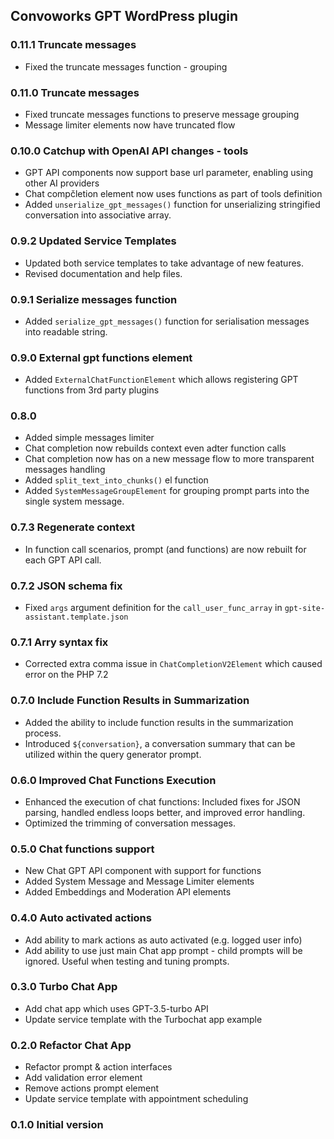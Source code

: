 
## Convoworks GPT WordPress plugin

### 0.11.1 Truncate messages

* Fixed the truncate messages function - grouping

### 0.11.0 Truncate messages

* Fixed truncate messages functions to preserve message grouping
* Message limiter elements now have truncated flow

### 0.10.0 Catchup with OpenAI API changes - tools

* GPT API components now support base url parameter, enabling using other AI providers
* Chat compčletion element now uses functions as part of tools definition
* Added `unserialize_gpt_messages()` function for unserializing stringified conversation into associative array.

### 0.9.2 Updated Service Templates

- Updated both service templates to take advantage of new features.
- Revised documentation and help files.

### 0.9.1 Serialize messages function

* Added `serialize_gpt_messages()` function for serialisation messages into readable string.

### 0.9.0 External gpt functions element

* Added `ExternalChatFunctionElement` which allows registering GPT functions from 3rd party plugins

### 0.8.0

* Added simple messages limiter
* Chat completion now rebuilds context even adter function calls
* Chat completion now has on a new message flow to more transparent messages handling
* Added `split_text_into_chunks()` el function  
* Added `SystemMessageGroupElement` for grouping prompt parts into the single system message. 

### 0.7.3 Regenerate context

* In function call scenarios, prompt (and functions) are now rebuilt for each GPT API call.

### 0.7.2 JSON schema fix

* Fixed `args` argument definition for the `call_user_func_array` in `gpt-site-assistant.template.json`

### 0.7.1 Arry syntax fix

* Corrected extra comma issue in `ChatCompletionV2Element` which caused error on the PHP 7.2

### 0.7.0 Include Function Results in Summarization

* Added the ability to include function results in the summarization process.
* Introduced `${conversation}`, a conversation summary that can be utilized within the query generator prompt.

### 0.6.0 Improved Chat Functions Execution

* Enhanced the execution of chat functions: Included fixes for JSON parsing, handled endless loops better, and improved error handling.
* Optimized the trimming of conversation messages. 

### 0.5.0 Chat functions support

* New Chat GPT API component with support for functions
* Added System Message and Message Limiter elements
* Added Embeddings and Moderation API elements

### 0.4.0 Auto activated actions

* Add ability to mark actions as auto activated (e.g. logged user info)
* Add ability to use just main Chat app prompt - child prompts will be ignored. Useful when testing and tuning prompts.

### 0.3.0 Turbo Chat App

* Add chat app which uses GPT-3.5-turbo API
* Update service template with the Turbochat app example

### 0.2.0 Refactor Chat App

* Refactor prompt & action interfaces
* Add validation error element
* Remove actions prompt element
* Update service template with appointment scheduling

### 0.1.0 Initial version
